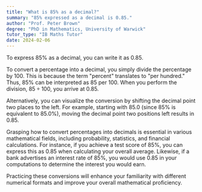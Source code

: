 ```yaml
---
title: "What is 85% as a decimal?"
summary: "85% expressed as a decimal is 0.85."
author: "Prof. Peter Brown"
degree: "PhD in Mathematics, University of Warwick"
tutor_type: "IB Maths Tutor"
date: 2024-02-06
---
```


To express $85\%$ as a decimal, you can write it as $0.85$.

To convert a percentage into a decimal, you simply divide the percentage by $100$. This is because the term "percent" translates to "per hundred." Thus, $85\%$ can be interpreted as $85$ per $100$. When you perform the division, $85 \div 100$, you arrive at $0.85$.

Alternatively, you can visualize the conversion by shifting the decimal point two places to the left. For example, starting with $85.0$ (since $85\%$ is equivalent to $85.0\%$), moving the decimal point two positions left results in $0.85$.

Grasping how to convert percentages into decimals is essential in various mathematical fields, including probability, statistics, and financial calculations. For instance, if you achieve a test score of $85\%$, you can express this as $0.85$ when calculating your overall average. Likewise, if a bank advertises an interest rate of $85\%$, you would use $0.85$ in your computations to determine the interest you would earn.

Practicing these conversions will enhance your familiarity with different numerical formats and improve your overall mathematical proficiency.
    